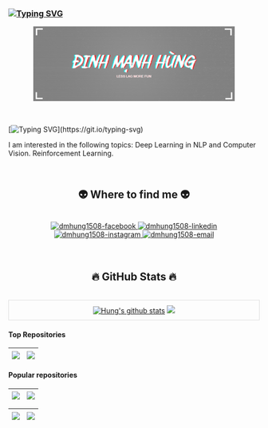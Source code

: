 ### [![Typing SVG](https://readme-typing-svg.demolab.com?font=Fira+Code&pause=1000&random=false&width=435&lines=WELCOME+TO+MY+PAGE+%F0%9F%91%8B%F0%9F%91%8B%F0%9F%91%8B)](https://git.io/typing-svg)
<p align="center"><a href="https://github.com/dmhung1508"><img width="80%" alt="Hello, I'm Hung " src="https://github.com/dmhung1508/dmhung1508/blob/main/ima.png" /></a></p>
<br />


[![Typing SVG](https://readme-typing-svg.demolab.com?font=Fira+Code&pause=1000&color=DC1DF7&random=false&width=435&lines=I+am+studying+AI+engineering+at+PTIT.)](https://git.io/typing-svg)

I am interested in the following topics: Deep Learning in NLP and Computer Vision. Reinforcement Learning.<br>

<br>
<h2 align="center">👽 Where to find me 👽</h2>
<br>
<!-- https://icons8.com -->
<div align="center">
  <a href="https://facebook.com/best.spam.1508" target="blank">
    <img src="https://img.icons8.com/bubbles/100/000000/facebook-new.png" alt="dmhung1508-facebook" />
  </a>
  <a href="https://www.linkedin.com/in/%C4%91inh-m%E1%BA%A1nh-h%C3%B9ng-756733270/" target="blank">
    <img src="https://img.icons8.com/bubbles/100/000000/linkedin.png" alt="dmhung1508-linkedin" />
  </a>
  <a href="https://www.instagram.com/dm.hung1508/" target="blank">
    <img src="https://img.icons8.com/bubbles/100/000000/instagram.png" alt="dmhung1508-instagram" />
  </a>
  <a href="mailto:dinhhung15082004@gmail.com" target="top">
    <img src="https://img.icons8.com/bubbles/100/000000/apple-mail.png" alt="dmhung1508-email" />
  </a>
</div>

<br>


<br>
<h2 align="center">🔥 GitHub Stats 🔥</h2>
<br>

<div style="text-align: center; border: 1px solid #ddd; padding: 10px; margin: auto; max-width: 600px;">
  <a href="https://github.com/dmhung1508"><img src="https://github-readme-stats-git-masterrstaa-rickstaa.vercel.app/api?username=dmhung1508&show_icons=true&theme=tokyonight&hide=contribs,prs,issues" alt="Hung's github stats" /></a>
  <a href="https://github.com/dmhung1508"><img src="https://github-readme-stats.vercel.app/api/top-langs/?username=dmhung1508&show_icons=true&theme=tokyonight" /></a>
</div>


#### Top Repositories


| <a href="https://github.com/dmhung1508/llamaindex_rag_memory "><img align="center" src="https://github-readme-stats.vercel.app/api/pin/?username=dmhung1508&repo=llamaindex_rag_memory&theme=radical&show_icons=true&" /></a> | <a href="https://github.com/dmhung1508/langchain_rag_memory"><img align="center" src="https://github-readme-stats.vercel.app/api/pin/?username=dmhung1508&repo=langchain_rag_memory&theme=merko&show_icons=true&" /></a> |
| ------------- | ------------- |


#### Popular repositories

| <a href="https://github.com/dmhung1508/rag_VLLM"><img align="center" src="https://github-readme-stats.vercel.app/api/pin/?username=dmhung1508&repo=rag_VLLM&theme=gruvbox&show_icons=true&" /></a> | <a href="https://github.com/dmhung1508/PYTHON_PTIT"><img align="center" src="https://github-readme-stats.vercel.app/api/pin/?username=dmhung1508&repo=PYTHON_PTIT&theme=cobalt&show_icons=true&" /></a> |
| ------------- | ------------- |

| <a href="https://github.com/dmhung1508/DSA_PTIT"><img align="center" src="https://github-readme-stats.vercel.app/api/pin/?username=dmhung1508&repo=DSA_PTIT&theme=synthwave&show_icons=true&" /></a> | <a href="https://github.com/dmhung1508/C_PLUS_PTIT"><img align="center" src="https://github-readme-stats.vercel.app/api/pin/?username=dmhung1508&repo=C_PLUS_PTIT&theme=highcontrast&show_icons=true&" /></a> |
| ------------- | ------------- |
